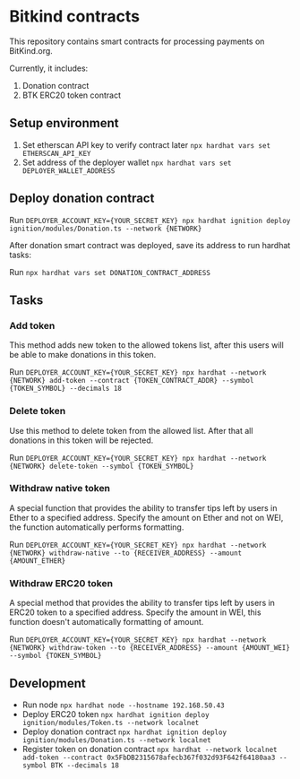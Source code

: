 # Bitkind contracts
This repository contains smart contracts for processing payments on BitKind.org.

Currently, it includes:
1. Donation contract
2. BTK ERC20 token contract

## Setup environment
1. Set etherscan API key to verify contract later `npx hardhat vars set ETHERSCAN_API_KEY`
2. Set address of the deployer wallet `npx hardhat vars set DEPLOYER_WALLET_ADDRESS`

## Deploy donation contract
Run `DEPLOYER_ACCOUNT_KEY={YOUR_SECRET_KEY} npx hardhat ignition deploy ignition/modules/Donation.ts --network {NETWORK}`

After donation smart contract was deployed, save its address to run hardhat tasks:

Run `npx hardhat vars set DONATION_CONTRACT_ADDRESS`

## Tasks

### Add token
This method adds new token to the allowed tokens list, after this users will be able to make donations in this token.

Run `DEPLOYER_ACCOUNT_KEY={YOUR_SECRET_KEY} npx hardhat --network {NETWORK} add-token --contract {TOKEN_CONTRACT_ADDR} --symbol {TOKEN_SYMBOL} --decimals 18`

### Delete token
Use this method to delete token from the allowed list. After that all donations in this token will be rejected.

Run `DEPLOYER_ACCOUNT_KEY={YOUR_SECRET_KEY} npx hardhat --network {NETWORK} delete-token --symbol {TOKEN_SYMBOL}`

### Withdraw native token
A special function that provides the ability to transfer tips left by users in Ether to a specified address. Specify the amount ​​on Ether and not on WEI, the function automatically performs formatting.

Run `DEPLOYER_ACCOUNT_KEY={YOUR_SECRET_KEY} npx hardhat --network {NETWORK} withdraw-native --to {RECEIVER_ADDRESS} --amount {AMOUNT_ETHER}`

### Withdraw ERC20 token
A special method that provides the ability to transfer tips left by users in ERC20 token to a specified address. Specify the amount ​​in WEI, this function doesn't automatically formatting of amount.

Run `DEPLOYER_ACCOUNT_KEY={YOUR_SECRET_KEY} npx hardhat --network {NETWORK} withdraw-token --to {RECEIVER_ADDRESS} --amount {AMOUNT_WEI} --symbol {TOKEN_SYMBOL}`

## Development
* Run node `npx hardhat node --hostname 192.168.50.43`
* Deploy ERC20 token `npx hardhat ignition deploy ignition/modules/Token.ts --network localnet`
* Deploy donation contract `npx hardhat ignition deploy ignition/modules/Donation.ts --network localnet`
* Register token on donation contract `npx hardhat --network localnet add-token --contract 0x5FbDB2315678afecb367f032d93F642f64180aa3 --symbol BTK --decimals 18`